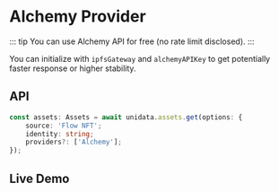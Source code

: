 # Alchemy Provider

<Logos type="Assets" :names="['Flow', 'Alchemy']" />

::: tip
You can use Alchemy API for free (no rate limit disclosed).
:::

You can initialize with `ipfsGateway` and `alchemyAPIKey` to get potentially faster response or higher stability.

## API

```ts
const assets: Assets = await unidata.assets.get(options: {
    source: 'Flow NFT';
    identity: string;
    providers?: ['Alchemy'];
});
```

## Live Demo

<Assets :source="'Flow NFT'" :providers="['Alchemy']" :defaultIdentity="'0xff2da663c7033313'" />
